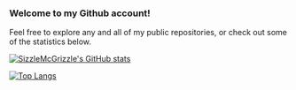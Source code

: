 ### Welcome to my Github account!

Feel free to explore any and all of my public repositories, or check out some of the statistics below.

[![SizzleMcGrizzle's GitHub stats](https://github-readme-stats.vercel.app/api?username=SizzleMcGrizzle&theme=radical)](https://github.com/anuraghazra/github-readme-stats)

[![Top Langs](https://github-readme-stats.vercel.app/api/top-langs/?username=SizzleMcGrizzle&theme=radical)](https://github.com/anuraghazra/github-readme-stats)

